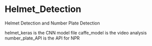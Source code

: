 # Helmet_Detection
Helmet Detection and Number Plate Detection

helmet_keras is the CNN model file
caffe_model is the video analysis
number_plate_API is the API for NPR
